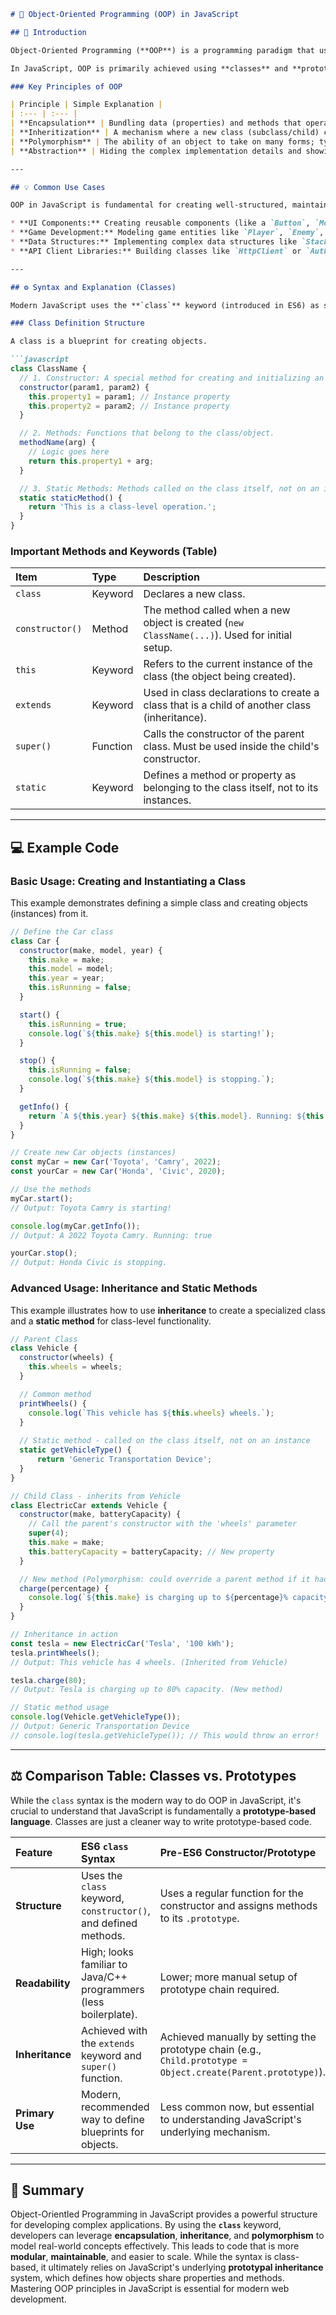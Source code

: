 ````markdown
# 📘 Object-Oriented Programming (OOP) in JavaScript

## 🧠 Introduction

Object-Oriented Programming (**OOP**) is a programming paradigm that uses **"objects"** as its primary building blocks. These objects can contain both **data** (in the form of **properties**) and **code** (in the form of **methods**).

In JavaScript, OOP is primarily achieved using **classes** and **prototypes**. The core idea is to structure code by modeling real-world entities or concepts.

### Key Principles of OOP

| Principle | Simple Explanation |
| :--- | :--- |
| **Encapsulation** | Bundling data (properties) and methods that operate on the data into a single unit (the object/class), often hiding internal details. |
| **Inheritization** | A mechanism where a new class (subclass/child) can inherit properties and methods from an existing class (superclass/parent). |
| **Polymorphism** | The ability of an object to take on many forms; typically, a single interface (method name) can be used for different underlying data types or classes. |
| **Abstraction** | Hiding the complex implementation details and showing only the essential features of the object to the user. |

---

## 💡 Common Use Cases

OOP in JavaScript is fundamental for creating well-structured, maintainable, and scalable applications.

* **UI Components:** Creating reusable components (like a `Button`, `Modal`, or `UserCard`) where each component is an object with its own state (properties) and behavior (methods).
* **Game Development:** Modeling game entities like `Player`, `Enemy`, `Weapon`, each inheriting base properties from a common `GameObject` class.
* **Data Structures:** Implementing complex data structures like `Stack`, `Queue`, or `LinkedList` where methods like `push`, `pop`, `enqueue`, and `dequeue` are encapsulated within the class.
* **API Client Libraries:** Building classes like `HttpClient` or `AuthService` to manage network requests and authentication logic in an organized way.

---

## ⚙️ Syntax and Explanation (Classes)

Modern JavaScript uses the **`class`** keyword (introduced in ES6) as syntactic sugar over JavaScript's existing prototype-based inheritance.

### Class Definition Structure

A class is a blueprint for creating objects.

```javascript
class ClassName {
  // 1. Constructor: A special method for creating and initializing an object created with a class.
  constructor(param1, param2) {
    this.property1 = param1; // Instance property
    this.property2 = param2; // Instance property
  }

  // 2. Methods: Functions that belong to the class/object.
  methodName(arg) {
    // Logic goes here
    return this.property1 + arg;
  }

  // 3. Static Methods: Methods called on the class itself, not on an instance.
  static staticMethod() {
    return 'This is a class-level operation.';
  }
}
````

### Important Methods and Keywords (Table)

| Item | Type | Description |
| :--- | :--- | :--- |
| `class` | Keyword | Declares a new class. |
| `constructor()` | Method | The method called when a new object is created (`new ClassName(...)`). Used for initial setup. |
| `this` | Keyword | Refers to the current instance of the class (the object being created). |
| `extends` | Keyword | Used in class declarations to create a class that is a child of another class (inheritance). |
| `super()` | Function | Calls the constructor of the parent class. Must be used inside the child's constructor. |
| `static` | Keyword | Defines a method or property as belonging to the class itself, not to its instances. |

-----

## 💻 Example Code

### Basic Usage: Creating and Instantiating a Class

This example demonstrates defining a simple class and creating objects (instances) from it.

```javascript
// Define the Car class
class Car {
  constructor(make, model, year) {
    this.make = make;
    this.model = model;
    this.year = year;
    this.isRunning = false;
  }

  start() {
    this.isRunning = true;
    console.log(`${this.make} ${this.model} is starting!`);
  }

  stop() {
    this.isRunning = false;
    console.log(`${this.make} ${this.model} is stopping.`);
  }

  getInfo() {
    return `A ${this.year} ${this.make} ${this.model}. Running: ${this.isRunning}`;
  }
}

// Create new Car objects (instances)
const myCar = new Car('Toyota', 'Camry', 2022);
const yourCar = new Car('Honda', 'Civic', 2020);

// Use the methods
myCar.start();
// Output: Toyota Camry is starting!

console.log(myCar.getInfo());
// Output: A 2022 Toyota Camry. Running: true

yourCar.stop();
// Output: Honda Civic is stopping.
```

### Advanced Usage: Inheritance and Static Methods

This example illustrates how to use **inheritance** to create a specialized class and a **static method** for class-level functionality.

```javascript
// Parent Class
class Vehicle {
  constructor(wheels) {
    this.wheels = wheels;
  }

  // Common method
  printWheels() {
    console.log(`This vehicle has ${this.wheels} wheels.`);
  }
  
  // Static method - called on the class itself, not on an instance
  static getVehicleType() {
      return 'Generic Transportation Device';
  }
}

// Child Class - inherits from Vehicle
class ElectricCar extends Vehicle {
  constructor(make, batteryCapacity) {
    // Call the parent's constructor with the 'wheels' parameter
    super(4); 
    this.make = make;
    this.batteryCapacity = batteryCapacity; // New property
  }

  // New method (Polymorphism: could override a parent method if it had the same name)
  charge(percentage) {
    console.log(`${this.make} is charging up to ${percentage}% capacity.`);
  }
}

// Inheritance in action
const tesla = new ElectricCar('Tesla', '100 kWh');
tesla.printWheels(); 
// Output: This vehicle has 4 wheels. (Inherited from Vehicle)

tesla.charge(80);
// Output: Tesla is charging up to 80% capacity. (New method)

// Static method usage
console.log(Vehicle.getVehicleType());
// Output: Generic Transportation Device
// console.log(tesla.getVehicleType()); // This would throw an error!
```

-----

## ⚖️ Comparison Table: Classes vs. Prototypes

While the `class` syntax is the modern way to do OOP in JavaScript, it's crucial to understand that JavaScript is fundamentally a **prototype-based language**. Classes are just a cleaner way to write prototype-based code.

| Feature | ES6 `class` Syntax | Pre-ES6 Constructor/Prototype |
| :--- | :--- | :--- |
| **Structure** | Uses the `class` keyword, `constructor()`, and defined methods. | Uses a regular function for the constructor and assigns methods to its `.prototype`. |
| **Readability** | High; looks familiar to Java/C++ programmers (less boilerplate). | Lower; more manual setup of prototype chain required. |
| **Inheritance** | Achieved with the `extends` keyword and `super()` function. | Achieved manually by setting the prototype chain (e.g., `Child.prototype = Object.create(Parent.prototype)`). |
| **Primary Use** | Modern, recommended way to define blueprints for objects. | Less common now, but essential to understanding JavaScript's underlying mechanism. |

-----

## 🧾 Summary

Object-Orientled Programming in JavaScript provides a powerful structure for developing complex applications. By using the **`class`** keyword, developers can leverage **encapsulation**, **inheritance**, and **polymorphism** to model real-world concepts effectively. This leads to code that is more **modular**, **maintainable**, and easier to scale. While the syntax is class-based, it ultimately relies on JavaScript's underlying **prototypal inheritance** system, which defines how objects share properties and methods. Mastering OOP principles in JavaScript is essential for modern web development.

```
```